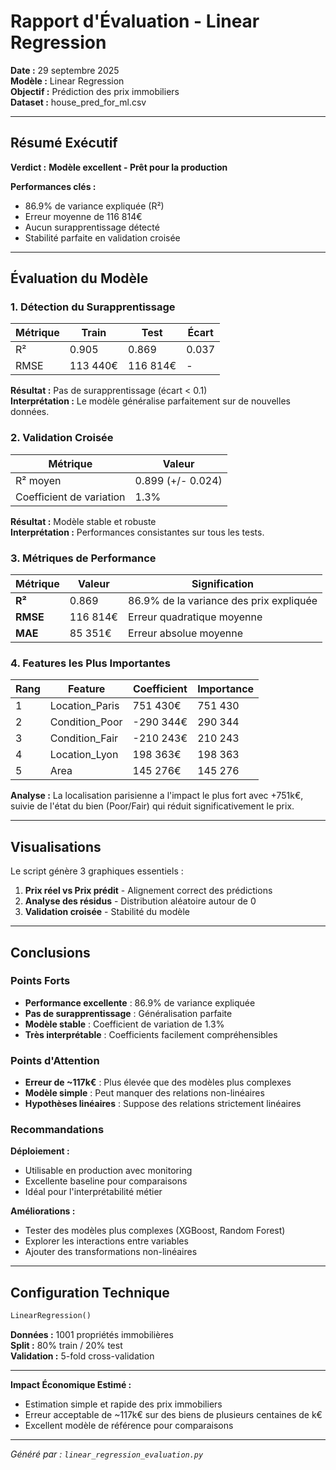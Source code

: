 # Rapport d'Évaluation - Linear Regression

**Date :** 29 septembre 2025  
**Modèle :** Linear Regression  
**Objectif :** Prédiction des prix immobiliers  
**Dataset :** house_pred_for_ml.csv  

---

## Résumé Exécutif

**Verdict :** **Modèle excellent - Prêt pour la production**

**Performances clés :**
- 86.9% de variance expliquée (R²)
- Erreur moyenne de 116 814€
- Aucun surapprentissage détecté
- Stabilité parfaite en validation croisée

---

## Évaluation du Modèle

### 1. Détection du Surapprentissage

| Métrique | Train | Test | Écart |
|----------|-------|------|-------|
| R² | 0.905 | 0.869 | 0.037 |
| RMSE | 113 440€ | 116 814€ | - |

**Résultat :** Pas de surapprentissage (écart < 0.1)  
**Interprétation :** Le modèle généralise parfaitement sur de nouvelles données.

### 2. Validation Croisée

| Métrique | Valeur |
|----------|--------|
| R² moyen | 0.899 (+/- 0.024) |
| Coefficient de variation | 1.3% |

**Résultat :** Modèle stable et robuste  
**Interprétation :** Performances consistantes sur tous les tests.

### 3. Métriques de Performance

| Métrique | Valeur | Signification |
|----------|--------|---------------|
| **R²** | 0.869 | 86.9% de la variance des prix expliquée |
| **RMSE** | 116 814€ | Erreur quadratique moyenne |
| **MAE** | 85 351€ | Erreur absolue moyenne |

### 4. Features les Plus Importantes

| Rang | Feature | Coefficient | Importance |
|------|---------|-------------|------------|
| 1 | Location_Paris | 751 430€ | 751 430 |
| 2 | Condition_Poor | -290 344€ | 290 344 |
| 3 | Condition_Fair | -210 243€ | 210 243 |
| 4 | Location_Lyon | 198 363€ | 198 363 |
| 5 | Area | 145 276€ | 145 276 |

**Analyse :** La localisation parisienne a l'impact le plus fort avec +751k€, suivie de l'état du bien (Poor/Fair) qui réduit significativement le prix.

---

## Visualisations

Le script génère 3 graphiques essentiels :
1. **Prix réel vs Prix prédit** - Alignement correct des prédictions
2. **Analyse des résidus** - Distribution aléatoire autour de 0
3. **Validation croisée** - Stabilité du modèle

---

## Conclusions

### Points Forts
- **Performance excellente** : 86.9% de variance expliquée
- **Pas de surapprentissage** : Généralisation parfaite
- **Modèle stable** : Coefficient de variation de 1.3%
- **Très interprétable** : Coefficients facilement compréhensibles

### Points d'Attention
- **Erreur de ~117k€** : Plus élevée que des modèles plus complexes
- **Modèle simple** : Peut manquer des relations non-linéaires
- **Hypothèses linéaires** : Suppose des relations strictement linéaires

### Recommandations

**Déploiement :**
- Utilisable en production avec monitoring
- Excellente baseline pour comparaisons
- Idéal pour l'interprétabilité métier

**Améliorations :**
- Tester des modèles plus complexes (XGBoost, Random Forest)
- Explorer les interactions entre variables
- Ajouter des transformations non-linéaires

---

## Configuration Technique

```python
LinearRegression()
```

**Données :** 1001 propriétés immobilières  
**Split :** 80% train / 20% test  
**Validation :** 5-fold cross-validation

---

**Impact Économique Estimé :**
- Estimation simple et rapide des prix immobiliers
- Erreur acceptable de ~117k€ sur des biens de plusieurs centaines de k€
- Excellent modèle de référence pour comparaisons

---

*Généré par : `linear_regression_evaluation.py`*
